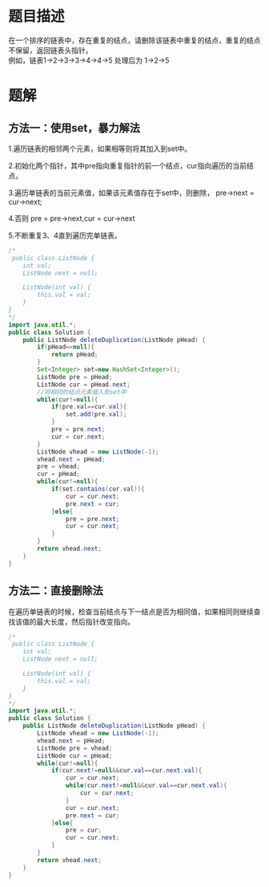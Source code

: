 # 题目描述

在一个排序的链表中，存在重复的结点，请删除该链表中重复的结点，重复的结点不保留，返回链表头指针。  
例如，链表1->2->3->3->4->4->5 处理后为 1->2->5

# 题解

## 方法一：使用set，暴力解法

1.遍历链表的相邻两个元素，如果相等则将其加入到set中。

2.初始化两个指针，其中pre指向重复指针的前一个结点，cur指向遍历的当前结点。

3.遍历单链表的当前元素值，如果该元素值存在于set中，则删除， pre->next = cur->next;

4.否则 pre = pre->next,cur = cur->next

5.不断重复3、4直到遍历完单链表。

```java
/*
 public class ListNode {
    int val;
    ListNode next = null;

    ListNode(int val) {
        this.val = val;
    }
}
*/
import java.util.*;
public class Solution {
    public ListNode deleteDuplication(ListNode pHead) {
        if(pHead==null){
            return pHead;
        }
        Set<Integer> set=new HashSet<Integer>();
        ListNode pre = pHead;
        ListNode cur = pHead.next;
        //将相同的结点元素插入到set中
        while(cur!=null){
            if(pre.val==cur.val){
                set.add(pre.val);
            }
            pre = pre.next;
            cur = cur.next;
        }
        ListNode vhead = new ListNode(-1);
        vhead.next = pHead;
        pre = vhead;
        cur = pHead;
        while(cur!=null){
            if(set.contains(cur.val)){
                cur = cur.next;
                pre.next = cur;
            }else{
                pre = pre.next;
                cur = cur.next;
            }
        }
        return vhead.next;
    }
}
```

## 方法二：直接删除法

在遍历单链表的时候，检查当前结点与下一结点是否为相同值，如果相同则继续查找该值的最大长度，然后指针改变指向。

```java
/*
 public class ListNode {
    int val;
    ListNode next = null;

    ListNode(int val) {
        this.val = val;
    }
}
*/
import java.util.*;
public class Solution {
    public ListNode deleteDuplication(ListNode pHead) {
        ListNode vhead = new ListNode(-1);
        vhead.next = pHead;
        ListNode pre = vhead;
        ListNode cur = pHead;
        while(cur!=null){
            if(cur.next!=null&&cur.val==cur.next.val){
                cur = cur.next;
                while(cur.next!=null&&cur.val==cur.next.val){
                    cur = cur.next;
                }
                cur = cur.next;
                pre.next = cur;
            }else{
                pre = cur;
                cur = cur.next;
            }
        }
        return vhead.next;
    }
}
```

